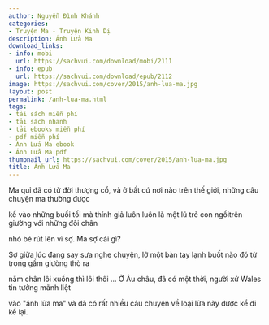 ```yaml
---
author: Nguyễn Đình Khánh
categories:
- Truyện Ma - Truyện Kinh Dị
description: Ánh Lửa Ma
download_links:
- info: mobi
  url: https://sachvui.com/download/mobi/2111
- info: epub
  url: https://sachvui.com/download/epub/2112
image: https://sachvui.com/cover/2015/anh-lua-ma.jpg
layout: post
permalink: /anh-lua-ma.html
tags:
- tải sách miễn phí
- tải sách nhanh
- tải ebooks miễn phí
- pdf miễn phí
- Ánh Lửa Ma ebook
- Ánh Lửa Ma pdf
thumbnail_url: https://sachvui.com/cover/2015/anh-lua-ma.jpg
title: Ánh Lửa Ma
---
```


 <div class="item-desc text-justify"> <p>Ma quỉ đã có từ đời thượng cổ, và ở bất cứ nơi nào trên thế giới, những câu chuyện ma thường được</p><p>kể vào những buổi tối mà thính giả luôn luôn là một lũ trẻ con ngồitrên giường với những đôi chân</p><p>nhỏ bé rút lên vì sợ. Mà sợ cái gì?</p><p>Sợ giữa lúc đang say sưa nghe chuyện, lỡ một bàn tay lạnh buốt nào đó từ trong gầm giường thò ra</p><p>nắm chân lôi xuống thì lôi thôi ... Ở Âu châu, đã có một thời, người xứ Wales tin tưởng mãnh liệt</p><p>vào "ánh lửa ma" và đã có rất nhiều câu chuyện về loại lửa này được kể đi kể lại.</p> </div>